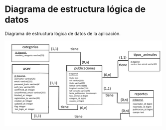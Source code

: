 Diagrama de estructura lógica de datos
========================================

 Diagrama de estructura lógica de datos de la aplicación.

![Datos](images/datos.png)
